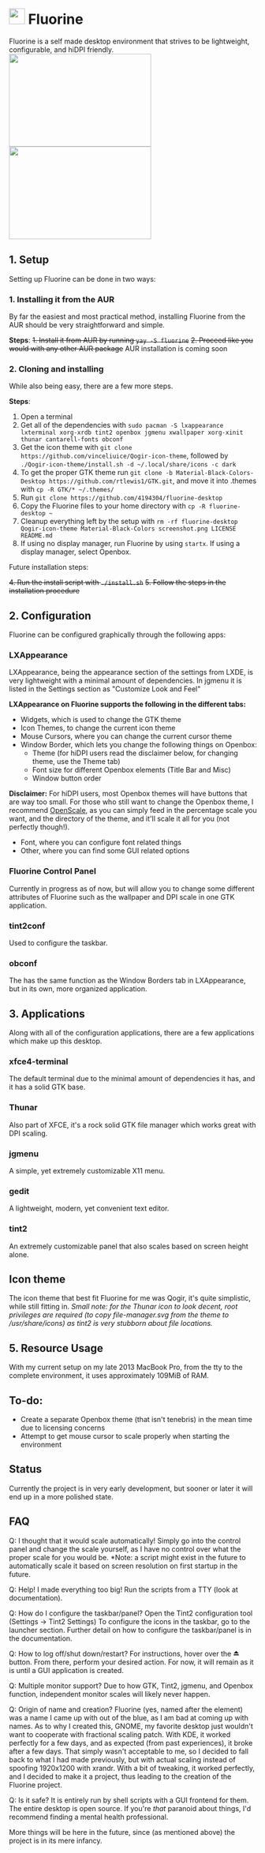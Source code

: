 # <img src="https://i.imgur.com/AOVTzux.png" width="32px" height="32px"> Fluorine
Fluorine is a self made desktop environment that strives to be lightweight, configurable, and hiDPI friendly.
<img src="https://i.imgur.com/raTmZRH.png" width="288" height="188"> <img src="https://i.imgur.com/6xuLQnt.png" width="288" height="188">

## 1. Setup
Setting up Fluorine can be done in two ways:

### 1. Installing it from the AUR
By far the easiest and most practical method, installing Fluorine from the AUR should be very straightforward and simple.

__Steps__:
~~1. Install it from AUR by running `yay -S fluorine`~~
~~2. Proceed like you would with any other AUR package~~
AUR installation is coming soon

### 2. Cloning and installing
While also being easy, there are a few more steps.

__Steps__:
1. Open a terminal
2. Get all of the dependencies with `sudo pacman -S lxappearance lxterminal xorg-xrdb tint2 openbox jgmenu xwallpaper xorg-xinit thunar cantarell-fonts obconf`
3. Get the icon theme with `git clone https://github.com/vinceliuice/Qogir-icon-theme`, followed by `./Qogir-icon-theme/install.sh -d ~/.local/share/icons -c dark`
4. To get the proper GTK theme run `git clone -b Material-Black-Colors-Desktop https://github.com/rtlewis1/GTK.git`, and move it into .themes with `cp -R GTK/* ~/.themes/` 
5. Run `git clone https://github.com/4194304/fluorine-desktop`
6. Copy the Fluorine files to your home directory with `cp -R fluorine-desktop ~`
7. Cleanup everything left by the setup with `rm -rf fluorine-desktop Qogir-icon-theme Material-Black-Colors screenshot.png LICENSE README.md`
8. If using no display manager, run Fluorine by using `startx`. If using a display manager, select Openbox.

Future installation steps:

~~4. Run the install script with `./install.sh`~~
~~5. Follow the steps in the installation procedure~~

## 2. Configuration
Fluorine can be configured graphically through the following apps:

### LXAppearance
LXAppearance, being the appearance section of the settings from LXDE, is very lightweight with a minimal amount of dependencies. In jgmenu it is listed in the Settings section as "Customize Look and Feel"

__LXAppearance on Fluorine supports the following in the different tabs:__
* Widgets, which is used to change the GTK theme
* Icon Themes, to change the current icon theme
* Mouse Cursors, where you can change the current cursor theme
* Window Border, which lets you change the following things on Openbox:
  * Theme (for hiDPI users read the disclaimer below, for changing theme, use the Theme tab)
  * Font size for different Openbox elements (Title Bar and Misc)
  * Window button order
  
__Disclaimer:__
For hiDPI users, most Openbox themes will have buttons that are way too small. For those who still want to change the Openbox theme, I recommend [OpenScale](https://github.com/4194304/fluorine-dpi-scripts), as you can simply feed in the percentage scale you want, and the directory of the theme, and it'll scale it all for you (not perfectly though!).

* Font, where you can configure font related things
* Other, where you can find some GUI related options

### Fluorine Control Panel
Currently in progress as of now, but will allow you to change some different attributes of Fluorine such as the wallpaper and DPI scale in one GTK application.

### tint2conf
Used to configure the taskbar.

### obconf
The has the same function as the Window Borders tab in LXAppearance, but in its own, more organized application.

## 3. Applications
Along with all of the configuration applications, there are a few applications which make up this desktop.

### xfce4-terminal
The default terminal due to the minimal amount of dependencies it has, and it has a solid GTK base.

### Thunar
Also part of XFCE, it's a rock solid GTK file manager which works great with DPI scaling.

### jgmenu
A simple, yet extremely customizable X11 menu.

### gedit
A lightweight, modern, yet convenient text editor.

### tint2
An extremely customizable panel that also scales based on screen height alone.

## Icon theme
The icon theme that best fit Fluorine for me was Qogir, it's quite simplistic, while still fitting in. 
*Small note: for the Thunar icon to look decent, root privileges are required (to copy file-manager.svg from the theme to /usr/share/icons) as tint2 is very stubborn about file locations.*

## 5. Resource Usage
With my current setup on my late 2013 MacBook Pro, from the tty to the complete environment, it uses approximately 109MiB of RAM.

## To-do:
* Create a separate Openbox theme (that isn't tenebris) in the mean time due to licensing concerns
* Attempt to get mouse cursor to scale properly when starting the environment

## Status
Currently the project is in very early development, but sooner or later it will end up in a more polished state.

## FAQ
Q: I thought that it would scale automatically!
 Simply go into the control panel and change the scale yourself, as I have no control over what the proper scale for you would be.
 *Note: a script might exist in the future to automatically scale it based on screen resolution on first startup in the future.

Q: Help! I made everything too big!
 Run the scripts from a TTY (look at documentation).

Q: How do I configure the taskbar/panel?
 Open the Tint2 configuration tool (Settings -> Tint2 Settings)
  To configure the icons in the taskbar, go to the launcher section.
  Further detail on how to configure the taskbar/panel is in the documentation.

Q: How to log off/shut down/restart?
 For instructions, hover over the ⏏️ button.
 From there, perform your desired action.
 For now, it will remain as it is until a GUI application is created.

Q: Multiple monitor support?
 Due to how GTK, Tint2, jgmenu, and Openbox function, independent monitor scales will likely never happen.

Q: Origin of name and creation?
 Fluorine (yes, named after the element) was a name I came up with out of the blue, as I am bad at coming up with names.
 As to why I created this, GNOME, my favorite desktop just wouldn't want to cooperate with fractional scaling patch. With KDE, it worked perfectly for a few days, and as expected (from past experiences), it broke after a few days. That simply wasn't acceptable to me, so I decided to fall back to what I had made previously, but with actual scaling instead of spoofing 1920x1200 with xrandr. With a bit of tweaking, it worked perfectly, and I decided to make it a project, thus leading to the creation of the Fluorine project.

Q: Is it safe?
 It is entirely run by shell scripts with a GUI frontend for them. The entire desktop is open source. 
 If you're *that* paranoid about things, I'd recommend finding a mental health professional.

More things will be here in the future, since (as mentioned above) the project is in its mere infancy.
